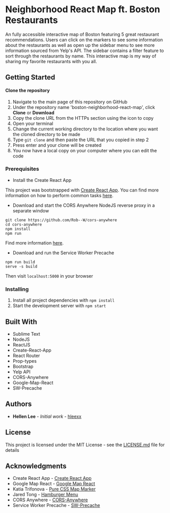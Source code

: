 # Neighborhood React Map ft. Boston Restaurants

An fully accessible interactive map of Boston featuring 5 great restaurant recommendations. Users can click on the markers to see some information about the restaurants as well as open up the sidebar menu to see more information sourced from Yelp's API. The sidebar contains a filter feature to sort through the restaurants by name. This interactive map is my way of sharing my favorite restaurants with you all.

## Getting Started

#### Clone the repository

1. Navigate to the main page of this repository on GitHub
2. Under the repository name 'boston-neighborhood-react-map', click **Clone** or **Download**
3. Copy the clone URL from the HTTPs section using the icon to copy
4. Open your terminal
5. Change the current working directory to the location where you want the cloned directory to be made
6. Type `git clone` and then paste the URL that you copied in step 2
7. Press enter and your clone will be created
8. You now have a local copy on your computer where you can edit the code

### Prerequisites

* Install the Create React App

This project was bootstrapped with [Create React App](https://github.com/facebookincubator/create-react-app). You can find more information on how to perform common tasks [here](https://github.com/facebookincubator/create-react-app/blob/master/packages/react-scripts/template/README.md).


* Download and start the CORS Anywhere NodeJS reverse proxy in a separate window

```
git clone https://github.com/Rob--W/cors-anywhere
cd cors-anywhere
npm install
npm run
```

Find more information [here](https://github.com/Rob--W/cors-anywhere).


* Download and run the Service Worker Precache

```
npm run build
serve -s build
```

Then visit `localhost:5000` in your browser

### Installing

1. Install all project dependencies with `npm install`
2. Start the development server with `npm start`

## Built With

* Sublime Text
* NodeJS
* ReactJS
* Create-React-App
* React Router
* Prop-types
* Bootstrap
* Yelp API
* CORS-Anywhere
* Google-Map-React
* SW-Precache

## Authors

* **Hellen Lee** - *Initial work* - [hleexx](https://github.com/hleexx)

## License

This project is licensed under the MIT License - see the [LICENSE.md](LICENSE.md) file for details

## Acknowledgments

* Create React App - [Create React App](https://github.com/facebookincubator/create-react-app)
* Google Map React - [Google Map React](https://www.npmjs.com/package/google-map-react)
* Katia Trifonova - [Pure CSS Map Marker](https://codepen.io/katia-trifonova/pen/zwZgdx)
* Jared Tong - [Hamburger Menu](https://jaredtong.com/how-to-code-a-hamburger-menu/)
* CORS Anywhere - [CORS-Anywhere](https://github.com/Rob--W/cors-anywhere)
* Service Worker Precache - [SW-Precache](https://github.com/GoogleChromeLabs/sw-precache#methods)